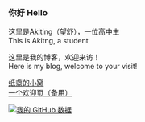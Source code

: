 ### 你好 Hello

这里是Akiting（望舒），一位高中生  
This is Akitng, a student

这里是我的博客，欢迎来访！  
Here is my blog, welcome to your visit!

[纸盏的小窝](https://akiting01.github.io)  
[一个欢迎页（备用）](https://okayicu.com)

[![我的 GitHub 数据](https://github-readme-stats.vercel.app/api?username=Akiting01&show_icons=true&theme=radical)]()

<!--
**akiting01/akiting01** is a ✨ _special_ ✨ repository because its `README.md` (this file) appears on your GitHub profile.

Here are some ideas to get you started:

- 🔭 I’m currently working on ...
- 🌱 I’m currently learning ...
- 👯 I’m looking to collaborate on ...
- 🤔 I’m looking for help with ...
- 💬 Ask me about ...
- 📫 How to reach me: ...
- 😄 Pronouns: ...
- ⚡ Fun fact: ...
-->
